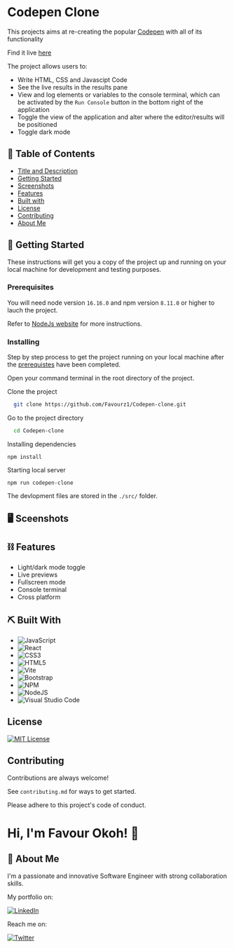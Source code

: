 
# Codepen Clone
This projects aims at re-creating the popular [Codepen](https://codepen.io/) with all of its functionality

Find it live [here]()

The project allows users to:

* Write HTML, CSS and Javascipt Code
* See the live results in the results pane
* View and log elements or variables to the console terminal, which can be activated by the ```Run Console``` button in the bottom right of the application
* Toggle the view of the application and alter where the editor/results will be positioned
* Toggle dark mode

## 📝 Table of Contents
- [Title and Description](#title)
- [Getting Started](#getting_started)
- [Screenshots](#screenshots)
- [Features](#features)
- [Built with](#built_with)
- [License](license)
- [Contributing](./CONTRIBUTING.md)
- [About Me](#about-me)

## 🏁 Getting Started

These instructions will get you a copy of the project up and running on your local machine for development and testing purposes.

### Prerequisites
You will need node version ```16.16.0``` and npm version ```8.11.0``` or higher to lauch the project.

Refer to [NodeJs website](https://nodejs.org/en/download) for more instructions.

### Installing
Step by step process to get the project running on your local machine after the [prerequistes](#prerequistes) have been completed.

Open your command terminal in the root directory of the project.


Clone the project

```bash
  git clone https://github.com/Favourz1/Codepen-clone.git
```

Go to the project directory

```bash
  cd Codepen-clone
```


Installing dependencies

```
npm install
```

Starting local server

```
npm run codepen-clone
```

The devlopment files are stored in the ```./src/``` folder.
## 🖥 Sceenshots 

<!-- <p align="center">
  <a href="" rel="noopener">
 <img width=200px height=200px src="./public/live-demo.png" alt="Project demo"></a>
</p> -->
## ⛓ Features 

- Light/dark mode toggle
- Live previews
- Fullscreen mode
- Console terminal
- Cross platform

## ⛏️ Built With

- ![JavaScript](https://img.shields.io/badge/javascript-%23323330.svg?style=for-the-badge&logo=javascript&logoColor=%23F7DF1E)
- ![React](https://img.shields.io/badge/react-%2320232a.svg?style=for-the-badge&logo=react&logoColor=%2361DAFB)
- ![CSS3](https://img.shields.io/badge/css3-%231572B6.svg?style=for-the-badge&logo=css3&logoColor=white)
- ![HTML5](https://img.shields.io/badge/html5-%23E34F26.svg?style=for-the-badge&logo=html5&logoColor=white)
- ![Vite](https://img.shields.io/badge/vite-%23646CFF.svg?style=for-the-badge&logo=vite&logoColor=white)
- ![Bootstrap](https://img.shields.io/badge/bootstrap-%23563D7C.svg?style=for-the-badge&logo=bootstrap&logoColor=white)
- ![NPM](https://img.shields.io/badge/NPM-%23CB3837.svg?style=for-the-badge&logo=npm&logoColor=white)
- ![NodeJS](https://img.shields.io/badge/node.js-6DA55F?style=for-the-badge&logo=node.js&logoColor=white)
- ![Visual Studio Code](https://img.shields.io/badge/Visual%20Studio%20Code-0078d7.svg?style=for-the-badge&logo=visual-studio-code&logoColor=white)
## License

[![MIT License](https://img.shields.io/badge/License-MIT-green.svg)](https://choosealicense.com/licenses/mit/)



## Contributing

Contributions are always welcome!

See `contributing.md` for ways to get started.

Please adhere to this project's code of conduct.


# Hi, I'm  Favour Okoh! 👋


## 🚀 About Me
I'm a passionate and innovative Software Engineer with strong collaboration skills.

My portfolio on:

[![LinkedIn](https://img.shields.io/badge/linkedin-%230077B5.svg?style=for-the-badge&logo=linkedin&logoColor=white)](https://www.linkedin.com/in/favour-okoh/)


Reach me on: 

[![Twitter](https://img.shields.io/badge/Twitter-%231DA1F2.svg?style=for-the-badge&logo=Twitter&logoColor=white)](https://twitter.com/_favourz)